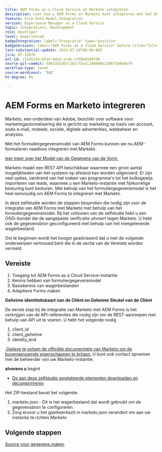 ```yaml
---
title: AEM Forms as a Cloud Service en Marketo integreren
description: Leer hoe u AEM Forms en Marketo kunt integreren met het AEM Forms-formuliergegevensmodel.
feature: Form Data Model,Integration
version: Experience Manager as a Cloud Service
topic: Integrations, Development
role: Developer
level: Experienced
badgeIntegration: label="Integratie" type="positive"
badgeVersions: label="AEM Forms as a Cloud Service" before-title="false"
last-substantial-update: 2024-07-24T00:00:00Z
jira: KT-15876
exl-id: c3145149-bfa4-4dcb-acde-c359e9348f99
source-git-commit: 48433a5367c281cf5a1c106b08a1306f1b0e8ef4
workflow-type: tm+mt
source-wordcount: '342'
ht-degree: 0%

---
```


# AEM Forms en Marketo integreren

Marketo, een onderdeel van Adobe, beschikt over software voor marketingautomatisering die is gericht op marketing op basis van account, zoals e-mail, mobiele, sociale, digitale advertenties, webbeheer en analyses.

Met het formuliergegevensmodel van AEM Forms kunnen we nu AEM-formulieren naadloos integreren met Marketo.

[&#x200B; leer meer over het Model van de Gegevens van de Vorm &#x200B;](https://helpx.adobe.com/nl/experience-manager/6-5/forms/using/data-integration.html)

Marketo maakt een REST API beschikbaar waarmee een groot aantal mogelijkheden van het systeem op afstand kan worden uitgevoerd. Er zijn veel opties, variërend van het maken van programma&#39;s tot het bulksgewijs importeren van leads, waarmee u een Marketo-instantie met fijnkorrelige besturing kunt besturen. Met behulp van het formuliergegevensmodel is het heel eenvoudig om AEM Forms te integreren met Marketo.

In deze zelfstudie worden de stappen besproken die nodig zijn voor de integratie van AEM Forms met Marketo met behulp van het formuliergegevensmodel. Bij het voltooien van de zelfstudie hebt u een OSGi-bundel die de aangepaste verificatie uitvoert tegen Marketo. U hebt ook de gegevensbron geconfigureerd met behulp van het meegeleverde wagerbestand.

Om te beginnen wordt het hoogst geadviseerd dat u met de volgende onderwerpen vertrouwd bent die in de sectie van de Vereiste worden vermeld.

## Vereiste

1. Toegang tot AEM Forms as a Cloud Service-instantie
1. Kennis hebben van formuliergegevensmodel
1. Basiskennis van wagerbestanden
1. Adaptieve Forms maken

**Geheime identiteitskaart van de Cliënt en Geheime Sleutel van de Cliënt**

De eerste stap bij de integratie van Marketo met AEM Forms is het verkrijgen van de API-referenties die nodig zijn om de REST-aanroepen met behulp van API uit te voeren. U hebt het volgende nodig

1. client_id
1. client_geheime
1. identity_end

[&#x200B; Gelieve te volgen de officiële documentatie van Marketo om de bovengenoemde eigenschappen te krijgen.](https://developers.marketo.com/rest-api/) U kunt ook contact opnemen met de beheerder van uw Marketo-instantie.

**alvorens u** begint

* [De aan deze zelfstudie gerelateerde elementen downloaden en decomprimeren](assets/marketo.zip)

Het ZIP-bestand bevat het volgende:

1. marketo.json - Dit is het wagerbestand dat wordt gebruikt om de gegevensbron te configureren.
1. Zorg ervoor u het gastheerbezit in marketo.json verandert om aan uw instantie te richten Marketo

## Volgende stappen

[Source voor gegevens maken](./part2.md)
